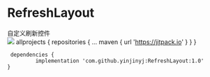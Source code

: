 # RefreshLayout
自定义刷新控件  
[![](https://jitpack.io/v/yinjinyj/RefreshLayout.svg)](https://jitpack.io/#yinjinyj/RefreshLayout)
	allprojects {
		repositories {
			...
			maven { url 'https://jitpack.io' }
		}
	}
  
 	 dependencies {
	         implementation 'com.github.yinjinyj:RefreshLayout:1.0'
	}
